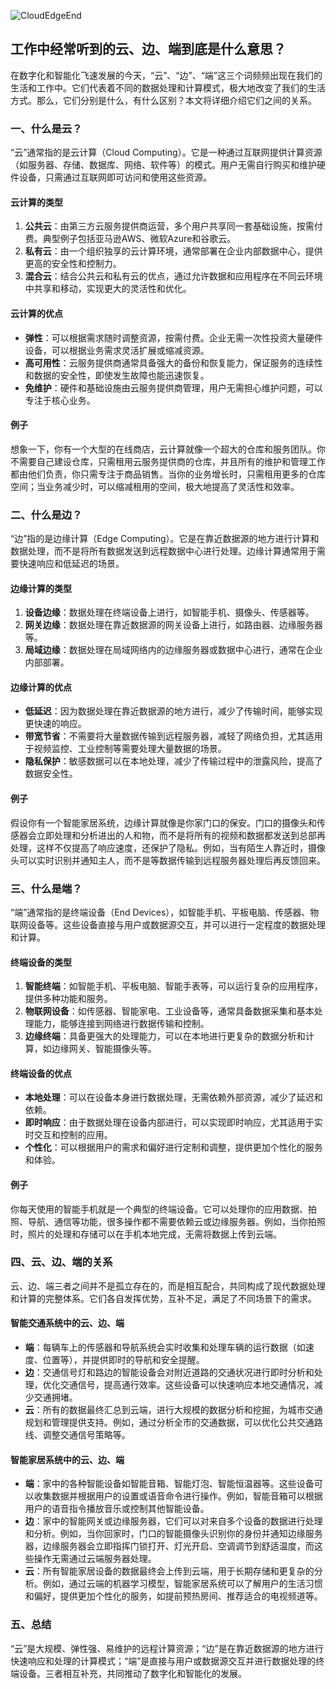 ![CloudEdgeEnd](BigModel/CloudEdgeEnd/CloudEdgeEnd.png)
## 工作中经常听到的云、边、端到底是什么意思？

在数字化和智能化飞速发展的今天，“云”、“边”、“端”这三个词频频出现在我们的生活和工作中。它们代表着不同的数据处理和计算模式，极大地改变了我们的生活方式。那么，它们分别是什么，有什么区别？本文将详细介绍它们之间的关系。

### 一、什么是云？

“云”通常指的是云计算（Cloud Computing）。它是一种通过互联网提供计算资源（如服务器、存储、数据库、网络、软件等）的模式。用户无需自行购买和维护硬件设备，只需通过互联网即可访问和使用这些资源。

#### 云计算的类型

1. **公共云**：由第三方云服务提供商运营，多个用户共享同一套基础设施，按需付费。典型例子包括亚马逊AWS、微软Azure和谷歌云。
2. **私有云**：由一个组织独享的云计算环境，通常部署在企业内部数据中心，提供更高的安全性和控制力。
3. **混合云**：结合公共云和私有云的优点，通过允许数据和应用程序在不同云环境中共享和移动，实现更大的灵活性和优化。

#### 云计算的优点

- **弹性**：可以根据需求随时调整资源，按需付费。企业无需一次性投资大量硬件设备，可以根据业务需求灵活扩展或缩减资源。
- **高可用性**：云服务提供商通常具备强大的备份和恢复能力，保证服务的连续性和数据的安全性，即使发生故障也能迅速恢复。
- **免维护**：硬件和基础设施由云服务提供商管理，用户无需担心维护问题，可以专注于核心业务。

#### 例子

想象一下，你有一个大型的在线商店，云计算就像一个超大的仓库和服务团队。你不需要自己建设仓库，只需租用云服务提供商的仓库，并且所有的维护和管理工作都由他们负责，你只需专注于商品销售。当你的业务增长时，只需租用更多的仓库空间；当业务减少时，可以缩减租用的空间，极大地提高了灵活性和效率。

### 二、什么是边？

“边”指的是边缘计算（Edge Computing）。它是在靠近数据源的地方进行计算和数据处理，而不是将所有数据发送到远程数据中心进行处理。边缘计算通常用于需要快速响应和低延迟的场景。

#### 边缘计算的类型

1. **设备边缘**：数据处理在终端设备上进行，如智能手机、摄像头、传感器等。
2. **网关边缘**：数据处理在靠近数据源的网关设备上进行，如路由器、边缘服务器等。
3. **局域边缘**：数据处理在局域网络内的边缘服务器或数据中心进行，通常在企业内部部署。

#### 边缘计算的优点

- **低延迟**：因为数据处理在靠近数据源的地方进行，减少了传输时间，能够实现更快速的响应。
- **带宽节省**：不需要将大量数据传输到远程服务器，减轻了网络负担，尤其适用于视频监控、工业控制等需要处理大量数据的场景。
- **隐私保护**：敏感数据可以在本地处理，减少了传输过程中的泄露风险，提高了数据安全性。

#### 例子

假设你有一个智能家居系统，边缘计算就像是你家门口的保安。门口的摄像头和传感器会立即处理和分析进出的人和物，而不是将所有的视频和数据都发送到总部再处理，这样不仅提高了响应速度，还保护了隐私。例如，当有陌生人靠近时，摄像头可以实时识别并通知主人，而不是等数据传输到远程服务器处理后再反馈回来。

### 三、什么是端？

“端”通常指的是终端设备（End Devices），如智能手机、平板电脑、传感器、物联网设备等。这些设备直接与用户或数据源交互，并可以进行一定程度的数据处理和计算。

#### 终端设备的类型

1. **智能终端**：如智能手机、平板电脑、智能手表等，可以运行复杂的应用程序，提供多种功能和服务。
2. **物联网设备**：如传感器、智能家电、工业设备等，通常具备数据采集和基本处理能力，能够连接到网络进行数据传输和控制。
3. **边缘终端**：具备更强大的处理能力，可以在本地进行更复杂的数据分析和计算，如边缘网关、智能摄像头等。

#### 终端设备的优点

- **本地处理**：可以在设备本身进行数据处理，无需依赖外部资源，减少了延迟和依赖。
- **即时响应**：由于数据处理在设备内部进行，可以实现即时响应，尤其适用于实时交互和控制的应用。
- **个性化**：可以根据用户的需求和偏好进行定制和调整，提供更加个性化的服务和体验。

#### 例子

你每天使用的智能手机就是一个典型的终端设备。它可以处理你的应用数据、拍照、导航、通信等功能，很多操作都不需要依赖云或边缘服务器。例如，当你拍照时，照片的处理和存储可以在手机本地完成，无需将数据上传到云端。

### 四、云、边、端的关系

云、边、端三者之间并不是孤立存在的，而是相互配合，共同构成了现代数据处理和计算的完整体系。它们各自发挥优势，互补不足，满足了不同场景下的需求。

#### 智能交通系统中的云、边、端

- **端**：每辆车上的传感器和导航系统会实时收集和处理车辆的运行数据（如速度、位置等），并提供即时的导航和安全提醒。
- **边**：交通信号灯和路边的智能设备会对附近道路的交通状况进行即时分析和处理，优化交通信号，提高通行效率。这些设备可以快速响应本地交通情况，减少交通拥堵。
- **云**：所有的数据最终汇总到云端，进行大规模的数据分析和挖掘，为城市交通规划和管理提供支持。例如，通过分析全市的交通数据，可以优化公共交通路线、调整交通信号策略等。

#### 智能家居系统中的云、边、端

- **端**：家中的各种智能设备如智能音箱、智能灯泡、智能恒温器等。这些设备可以收集数据并根据用户的设置或语音命令进行操作。例如，智能音箱可以根据用户的语音指令播放音乐或控制其他智能设备。
- **边**：家中的智能网关或边缘服务器，它们可以对来自多个设备的数据进行处理和分析。例如，当你回家时，门口的智能摄像头识别你的身份并通知边缘服务器，边缘服务器会立即指挥门锁打开、灯光开启、空调调节到舒适温度，而这些操作无需通过云端服务器处理。
- **云**：所有智能家居设备的数据最终会上传到云端，用于长期存储和更复杂的分析。例如，通过云端的机器学习模型，智能家居系统可以了解用户的生活习惯和偏好，提供更加个性化的服务，如提前预热房间、推荐适合的电视频道等。

### 五、总结

“云”是大规模、弹性强、易维护的远程计算资源；“边”是在靠近数据源的地方进行快速响应和处理的计算模式；“端”是直接与用户或数据源交互并进行数据处理的终端设备。三者相互补充，共同推动了数字化和智能化的发展。